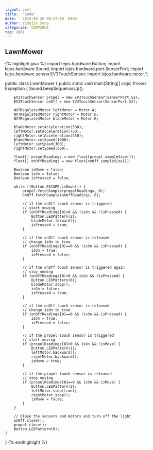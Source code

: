 ```yaml
---
layout: post
title:  "Code"
date:   2018-09-20 00:27:00 -0400
author: Yingjie Song
categories: COMP2801
tag: 2801
---
```

<h2>LawnMower</h2>

{% highlight java %}
import lejos.hardware.Button;
import lejos.hardware.Sound;
import lejos.hardware.port.SensorPort;
import lejos.hardware.sensor.EV3TouchSensor;
import lejos.hardware.motor.*;

public class LawnMower {
	public static void main(String[] args) throws Exception {
		Sound.beepSequenceUp();

		EV3TouchSensor propel = new EV3TouchSensor(SensorPort.S2);
		EV3TouchSensor onOff = new EV3TouchSensor(SensorPort.S3);

		NXTRegulatedMotor leftMotor = Motor.A;
		NXTRegulatedMotor rightMotor = Motor.D;
		NXTRegulatedMotor bladeMotor = Motor.B;

		bladeMotor.setAcceleration(500);
		leftMotor.setAcceleration(750);
		rightMotor.setAcceleration(750);
		bladeMotor.setSpeed(1000);
		leftMotor.setSpeed(300);
		rightMotor.setSpeed(300);
		
		float[] propelReadings = new float[propel.sampleSize()];
		float[] onOffReadings = new float[onOff.sampleSize()];

		Boolean isMove = false; 
		Boolean isOn = false;
		Boolean isPressed = false;
		
		while (!Button.ESCAPE.isDown()) {
			propel.fetchSample(propelReadings, 0);
			onOff.fetchSample(onOffReadings, 0);
			
			// if the onOff touch sensor is triggered
			// start mowing
			if (onOffReadings[0]>0 && !isOn && !isPressed) {
				Button.LEDPattern(2);
				bladeMotor.forward();
				isPressed = true;
			}
			
			// if the onOff touch sensor is released
			// change isOn to true
			if (onOffReadings[0]==0 && !isOn && isPressed) {
				isOn = true;
				isPressed = false;
			}
			
			// if the onOff touch sensor is triggered again
			// stop mowing
			if (onOffReadings[0]>0 && isOn && !isPressed) {
				Button.LEDPattern(0);
				bladeMotor.stop();
				isOn = false;
				isPressed = true;
			}
			
			// if the onOff touch sensor is released
			// change isOn to true
			if (onOffReadings[0]==0 && !isOn && isPressed) {
				isOn = true;
				isPressed = false;
			}
			
			// if the propel touch sensor is triggered
			// start moving
			if (propelReadings[0]>0 && isOn && !isMove) {
				Button.LEDPattern(1);
				leftMotor.backward();
				rightMotor.backward();
				isMove = true;
			}
			
			// if the propel touch sensor is released
			// stop moving
			if (propelReadings[0]==0 && isOn && isMove) {
				Button.LEDPattern(2);
				leftMotor.stop(true);
				rightMotor.stop();
				isMove = false;
			}
		}

		// Close the sensors and motors and turn off the light
		onOff.close();
		propel.close();
		Button.LEDPattern(0);
	}
}
{% endhighlight %}